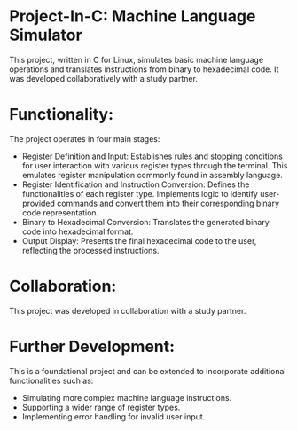 # Project-In-C: Machine Language Simulator
This project, written in C for Linux, simulates basic machine language operations and translates instructions from binary to hexadecimal code. It was developed collaboratively with a study partner.

# Functionality:
The project operates in four main stages:
* Register Definition and Input:
Establishes rules and stopping conditions for user interaction with various register types through the terminal.
This emulates register manipulation commonly found in assembly language.
* Register Identification and Instruction Conversion:
Defines the functionalities of each register type.
Implements logic to identify user-provided commands and convert them into their corresponding binary code representation.
* Binary to Hexadecimal Conversion:
Translates the generated binary code into hexadecimal format.
* Output Display:
Presents the final hexadecimal code to the user, reflecting the processed instructions.

# Collaboration:
This project was developed in collaboration with a study partner.

# Further Development:
This is a foundational project and can be extended to incorporate additional functionalities such as:
* Simulating more complex machine language instructions.
* Supporting a wider range of register types.
* Implementing error handling for invalid user input.
